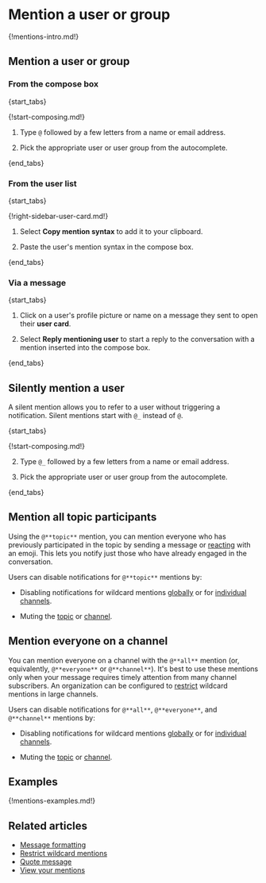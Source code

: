 # Mention a user or group

{!mentions-intro.md!}

## Mention a user or group

### From the compose box

{start_tabs}

{!start-composing.md!}

1. Type `@` followed by a few letters from a name or email address.

1. Pick the appropriate user or user group from the autocomplete.

{end_tabs}

### From the user list

{start_tabs}

{!right-sidebar-user-card.md!}

1. Select **Copy mention syntax** to add it to your clipboard.

1. Paste the user's mention syntax in the compose box.

{end_tabs}

### Via a message

{start_tabs}

1. Click on a user's profile picture or name on a message they sent
   to open their **user card**.

1. Select **Reply mentioning user** to start a reply to the conversation
   with a mention inserted into the compose box.

{end_tabs}

## Silently mention a user

A silent mention allows you to refer to a user without triggering a
notification. Silent mentions start with `@_` instead of `@`.

{start_tabs}

{!start-composing.md!}

2. Type `@_` followed by a few letters from a name or email address.

3. Pick the appropriate user or user group from the autocomplete.

{end_tabs}

## Mention all topic participants

Using the `@**topic**` mention, you can mention everyone who has previously
participated in the topic by sending a message or
[reacting](/help/emoji-reactions) with an emoji. This lets you notify just those
who have already engaged in the conversation.

Users can disable notifications for `@**topic**` mentions by:

- Disabling notifications for wildcard mentions
[globally](/help/dm-mention-alert-notifications) or for [individual
channels](/help/channel-notifications).

- Muting the [topic](/help/mute-a-topic) or [channel](/help/mute-a-channel).

## Mention everyone on a channel

You can mention everyone on a channel with the `@**all**` mention (or,
equivalently, `@**everyone**` or `@**channel**`). It's best to use these mentions
only when your message requires timely attention from many channel subscribers.
An organization can be configured to
[restrict](/help/restrict-wildcard-mentions) wildcard mentions in large channels.

Users can disable notifications for `@**all**`, `@**everyone**`, and
`@**channel**` mentions by:

- Disabling notifications for wildcard mentions
[globally](/help/dm-mention-alert-notifications) or for [individual
channels](/help/channel-notifications).

- Muting the [topic](/help/mute-a-topic) or [channel](/help/mute-a-channel).

## Examples

{!mentions-examples.md!}

## Related articles

* [Message formatting](/help/format-your-message-using-markdown)
* [Restrict wildcard mentions](/help/restrict-wildcard-mentions)
* [Quote message](/help/quote-or-forward-a-message)
* [View your mentions](/help/view-your-mentions)
